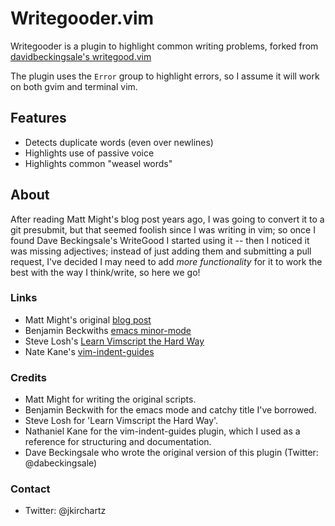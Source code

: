 # Writegooder.vim

Writegooder is a plugin to highlight common writing problems, forked from
[davidbeckingsale's writegood.vim](https://github.com/davidbeckingsale/writegood.vim)

The plugin uses the `Error` group to highlight errors, so I assume it will work
on both gvim and terminal vim.

## Features
* Detects duplicate words (even over newlines)
* Highlights use of passive voice
* Highlights common "weasel words" 

<!---
## Screenshot

![Writegood mode in action](https://github.com/davidbeckingsale/writegood.vim/raw/master/writegood.png)
--->

## About

After reading Matt Might's blog post years ago, I was going to convert it to a 
git presubmit, but that seemed foolish since I was writing in vim; so once I 
found Dave Beckingsale's WriteGood I started using it -- then I noticed it was 
missing adjectives; instead of just adding them and submitting a pull request, 
I've decided I may need to add _more functionality_ for it to work the best with 
the way I think/write, so here we go!


### Links
* Matt Might's original [blog post](http://matt.might.net/articles/shell-scripts-for-passive-voice-weasel-words-duplicates/)
* Benjamin Beckwiths [emacs minor-mode](https://github.com/bnbeckwith/writegood-mode)
* Steve Losh's [Learn Vimscript the Hard Way](http://learnvimscriptthehardway.stevelosh.com/)
* Nate Kane's [vim-indent-guides](https://github.com/nathanaelkane/vim-indent-guides)

### Credits
* Matt Might for writing the original scripts.
* Benjamin Beckwith for the emacs mode and catchy title I've borrowed.
* Steve Losh for 'Learn Vimscript the Hard Way'.
* Nathaniel Kane for the vim-indent-guides plugin, which I used as a
    reference for structuring and documentation.
* Dave Beckingsale who wrote the original version of this plugin (Twitter: @dabeckingsale)
    
### Contact  
* Twitter: @jkirchartz

